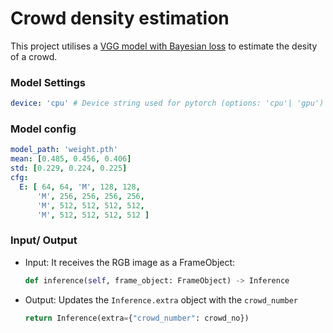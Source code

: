 # Crowd density estimation

This project utilises a [VGG model with Bayesian loss](https://github.com/ZhihengCV/Bayesian-Crowd-Counting) to estimate the desity of a crowd.

### Model Settings
```yaml
device: 'cpu' # Device string used for pytorch (options: 'cpu'| 'gpu')
```

### Model config

```yaml
model_path: 'weight.pth'
mean: [0.485, 0.456, 0.406]
std: [0.229, 0.224, 0.225]
cfg:
  E: [ 64, 64, 'M', 128, 128,
      'M', 256, 256, 256, 256,
      'M', 512, 512, 512, 512,
      'M', 512, 512, 512, 512 ]
```

### Input/ Output

- Input: It receives the RGB image as a FrameObject:

  ```python
  def inference(self, frame_object: FrameObject) -> Inference
  ```
- Output: Updates the `Inference.extra` object with the  `crowd_number`

  ```python
  return Inference(extra={"crowd_number": crowd_no})
  ```
